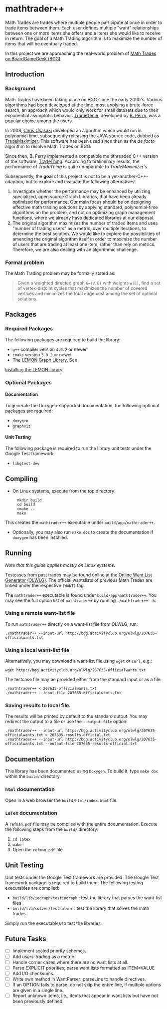 # mathtrader++

Math Trades are trades where multiple people participate at once
in order to trade items between them.
Each user defines multiple "want" relationships between
one or more items she offers and a items she would like to receive in return.
The goal of a Math Trading algorithm
is to maximize the number of items that will be eventually traded.

In this project we are approaching the real-world problem of
[Math Trades on BoardGameGeek (BGG)](https://www.boardgamegeek.com/wiki/page/Math_Trades)

## Introduction

### Background

Math Trades have been taking place on BGG since the early 2000's.
Various algorithms had been developed at the time,
most applying a brute-force search,
an approach which would only work for small datasets
due to their exponential asymptotic behavior.
[TradeGenie](https://www.boardgamegeek.com/wiki/page/TradeGenie),
developed by [B. Perry](https://www.boardgamegeek.com/user/Kayvon),
was a popular choice among the users.

In 2008, [Chris Okasaki](https://www.boardgamegeek.com/user/cokasaki)
developed an algorithm which would run in polynomial time,
subsequently releasing the JAVA source code, dubbed as
[TradeMaximizer](https://www.boardgamegeek.com/wiki/page/TradeMaximizer).
This software has been used since then as the _de facto_ algorithm
to resolve Math Trades on BGG.

Since then, B. Perry
implemented a compatible multithreaded C++ version of the software,
[TradeThing](https://sourceforge.net/projects/tradething/files/).
According to preliminary results,
the performance of _TradeThing_ is quite comparable to _TradeMaximizer_'s.

Subsequently, the **goal** of this project is not to be a yet-another-C++-adaption,
but to explore and evaluate the following alternatives:

1. Investigate whether the performance may be enhanced by utilizing
specialized, open source Graph Libraries,
that have been already optimized for performance.
Our main focus should be on designing effective math trading solutions
by applying standard, polynomial-time algorithms on the problem,
and not on optimizing graph management functions,
where we already have dedicated libraries at our disposal.
2. The original algorithm maximizes the number of traded items
and uses "number of trading users" as a metric, over multiple iterations,
to determine the best solution.
We would like to explore the possibilities of amending the original algorithm
itself in order to maximize the number of users that are trading at least one item,
rather than rely on metrics.
Therefore, we are also dealing with an algorithmic challenge.

### Formal problem

The Math Trading problem may be formally stated as:

> Given a weighted directed graph `G=(V,E)` with weights `w(E)`,
> find a set of vertex-disjoint cycles that maximizes
> the number of covered vertices
> and minimizes the total edge cost among the
> set of optimal solutions.

## Packages

### Required Packages

The following packages are required to build the library:

* ``g++`` compiler version ``4.9.2`` or newer
* ``cmake`` version ``3.0.2`` or newer
* The [LEMON Graph Library](http://lemon.cs.elte.hu/trac/lemon). See
<a href=https://github.com/gioannidis/mathtrader/blob/master/doc/LemonInstall.md>
Installing the LEMON library</a>.

### Optional Packages

#### Documentation

To generate the Doxygen-supported documentation, the following optional packages are required:

* ``doxygen``
* ``graphviz``

#### Unit Testing

The following package is required
to run the library unit tests under the Google Test framework:

* ``libgtest-dev``

## Compiling

* On Linux systems, execute from the top directory:

		mkdir build
		cd build
		cmake ..
		make

This creates the ``mathtrader++`` executable under ``build/app/mathtrader++``.

* Optionally, you may also run `make doc` to create the documentation
if ``doxygen`` has been installed.

## Running

_Note that this guide applies mostly on Linux systems._

Testcases from past trades may be found online
at the [Online Want List Generator (OLWLG)](http://bgg.activityclub.org/olwlg/).
The official wantslists of previous Math Trades are linked
under the respective `[WANT]` tag.

The ``mathtrader++`` executable is found under ``build/app/mathtrader++``.
You may see the full option list of `mathtrader++` by running `./mathtrader++ -h`.

### Using a remote want-list file

To run `mathtrader++` directly on a want-list file from OLWLG, run:

    ./mathtrader++ --input-url http://bgg.activityclub.org/olwlg/207635-officialwants.txt

### Using a local want-list file

Alternatively, you may download a want-list file using `wget` or `curl`, e.g.:

    wget http://bgg.activityclub.org/olwlg/207635-officialwants.txt

The testcase file may be provided either from the standard input
or as a file:

    ./mathtrader++ < 207635-officialwants.txt
    ./mathtrader++ --input-file 207635-officialwants.txt

### Saving results to local file.

The results will be printed by default to the standard output.
You may redirect the output to a file or use the `--output-file` option:

    ./mathtrader++ --input-url http://bgg.activityclub.org/olwlg/207635-officialwants.txt > 207635-results-official.txt
    ./mathtrader++ --input-url http://bgg.activityclub.org/olwlg/207635-officialwants.txt --output-file 207635-results-official.txt

## Documentation

This library has been documented using ``Doxygen``.
To build it, type ``make doc`` within the ``build/`` directory.

### ``html`` documentation

Open in a web browser the ``build/html/index.html`` file.

### ``LaTeX`` documentation

A ``refman.pdf`` file may be compiled with the entire documentation.
Execute the following steps from the ``build/`` directory:

1. ``cd latex``
2. ``make``
3. Open the ``refman.pdf`` file.

## Unit Testing

Unit tests under the Google Test framework are provided.
The Google Test framework package is required to build them.
The following testing executables are compiled:

* ``build/lib/iograph/testiograph`` : test the library that parses the want-list files
* ``build/lib/solver/testsolver`` : test the library that solves the math trades

Simply run the executables to test the libraries.

## Future Tasks

- [ ] Implement scaled priority schemes.
- [ ] Add _users-trading_ as a metric.
- [ ] Handle corner cases where there are no want lists at all.
- [ ] Parse EXPLICIT priorities; parse want lists formatted as ITEM=VALUE
- [ ] Add I/O checksums.
- [ ] Write own method in WantParser::parseLine to handle directives.
- [ ] If an OPTION fails to parse, do not skip the entire line, if multiple options are given in a single line.
- [ ] Report unknown items, i.e., items that appear in want lists but have not been previously defined.

